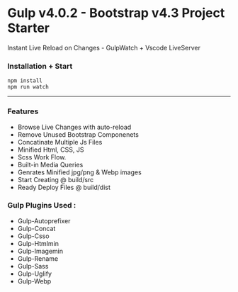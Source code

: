 # Gulp v4.0.2 - Bootstrap v4.3 Project Starter
Instant Live Reload on Changes - GulpWatch + Vscode LiveServer

### Installation + Start
```npm install```
<br>
```npm run watch```
<hr>

### Features
- Browse Live Changes with auto-reload
- Remove Unused Bootstrap Componenets
- Concatinate Multiple Js Files
- Minified Html, CSS, JS
- Scss Work Flow.
- Built-in Media Queries
- Genrates Minified jpg/png & Webp images
- Start Creating @ build/src
- Ready Deploy Files @ build/dist

### Gulp Plugins Used :
- Gulp-Autoprefixer
- Gulp-Concat
- Gulp-Csso
- Gulp-Htmlmin
- Gulp-Imagemin
- Gulp-Rename
- Gulp-Sass
- Gulp-Uglify
- Gulp-Webp
